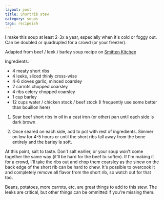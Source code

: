 ```yaml
---
layout: post
title: Shortrib stew
category: soups
tags: recipeish
---
```


I make this soup at least 2-3x a year, especially when it's cold or foggy out. Can be doubled or quadrupled for a crowd (or your freezer).

Adapted from beef / leek / barley soup recipe on [Smitten Kitchen](https://smittenkitchen.com/2008/10/beef-leek-and-barley-soup/) 

Ingredients:

- 4 meaty short ribs
- 4 leeks, sliced thinly cross-wise
- 4-6 cloves garlic, minced coarsley
- 2 carrots chopped coarsley
- 4 ribs celery chopped coarsley
- 1 cup barley
- 12 cups water / chicken stock / beef stock (I frequently use some better than bouillon here)

1. Sear beef short ribs in oil in a cast iron (or other) pan until each side is dark brown. 

2. Once seared on each side, add to pot with rest of ingredients. Simmer on low for 4-5 hours or until the short ribs fall away from the bone entirely and the barley is soft.

At this point, salt to taste. Don't salt earlier, or your soup won't come together the same way (it'll be hard for the beef to soften). If I'm making it for a crowd, I'll take the ribs out and chop them coarsley as the sinew on the back edge of the short rib can be hard to chew. It's possible to overcook it and completely remove all flavor from the short rib, so watch out for that too.

Beans, potatoes, more carrots, etc. are great things to add to this stew. The leeks are critical, but other things can be ommitted if you're missing them. 


